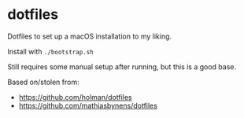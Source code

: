 # dotfiles

Dotfiles to set up a macOS installation to my liking.

Install with `./bootstrap.sh`

Still requires some manual setup after running, but this is a good base.

Based on/stolen from:

- https://github.com/holman/dotfiles
- https://github.com/mathiasbynens/dotfiles
